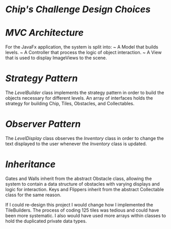 *Chip's Challenge Design Choices*
=================================

*MVC Architecture*
=================
For the JavaFx application, the system is split into:
~ A Model that builds levels.
~ A Controller that process the logic of object interaction.
~ A View that is used to display ImageViews to the scene.

*Strategy Pattern*
==================
The *LevelBuilder* class implements the strategy pattern in order to build the objects necessary for different levels. An array of interfaces holds the strategy for building Chip, Tiles, Obstacles, and Collectables.

*Observer Pattern*
==================
The *LevelDisplay* class observes the *Inventory* class in order to change the text displayed to the user whenever the *Inventory* class is updated.

*Inheritance*
=============
Gates and Walls inherit from the abstract Obstacle class, allowing the system to contain a data structure of obstacles with varying displays and logic for interaction. 
Keys and Flippers inherit from the abstract Collectable class for the same reason.








If I could re-design this project I would change how I implemented the TileBuilders. The process of coding 125 tiles was tedious and could have been more systematic. I also would have used more arrays within classes to hold the duplicated private data types. 
